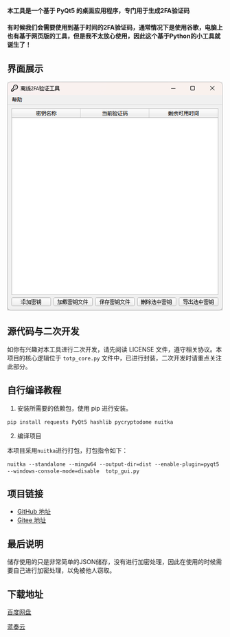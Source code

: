 #### 本工具是一个基于 PyQt5 的桌面应用程序，专门用于生成2FA验证码  
  
#### 有时候我们会需要使用到基于时间的2FA验证码，通常情况下是使用谷歌，电脑上也有基于网页版的工具，但是我不太放心使用，因此这个基于Python的小工具就诞生了！
## 界面展示  

![软件运行界面](image/离线2FA验证工具运行界面.png)  

## 源代码与二次开发  

如你有兴趣对本工具进行二次开发，请先阅读 LICENSE 文件，遵守相关协议。本项目的核心逻辑位于 `totp_core.py` 文件中，已进行封装，二次开发时请重点关注此部分。 

## 自行编译教程

1. 安装所需要的依赖包，使用 pip 进行安装。

```angular2html
pip install requests PyQt5 hashlib pycryptodome nuitka
```
2. 编译项目

本项目采用`nuitka`进行打包，打包指令如下：

```angular2html
nuitka --standalone --mingw64 --output-dir=dist --enable-plugin=pyqt5 --windows-console-mode=disable  totp_gui.py
```

## 项目链接  

- [GitHub 地址](https://github.com/Hellohistory/OpenPrepTools)  
- [Gitee 地址](https://gitee.com/Hellohistory/OpenPrepTools)  
  
## 最后说明  

储存使用的只是非常简单的JSON储存，没有进行加密处理，因此在使用的时候需要自己进行加密处理，以免被他人窃取。

## 下载地址

[百度网盘](https://pan.baidu.com/s/1_3Pps3YbQb3c0faXxTTY4w?pwd=xkdb)

[蓝奏云](https://xmy521.lanzn.com/iQi2r2g0854b)

